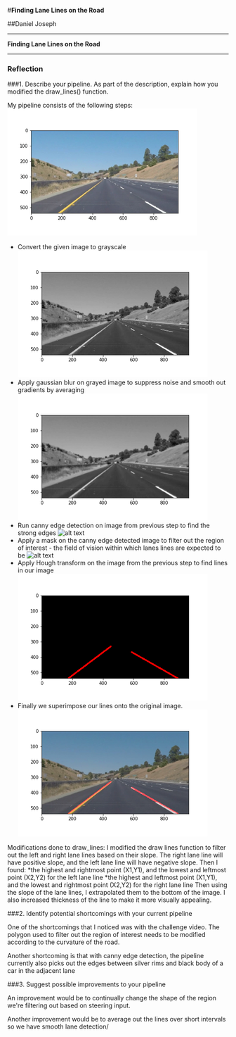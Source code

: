 #**Finding Lane Lines on the Road** 

##Daniel Joseph

---

**Finding Lane Lines on the Road**

[//]: # (Image References)

[Original]: ./Process/orig.png "Original Image"
[Gray]: ./Process/gray.png "Grayscale"
[BlurGray]: ./Process/blur_gray.png "Gaussian blur"
[Canny]: ./Process/canny.png "Canny Transform"
[Mask]: ./Process/mask.png "Region of Interest"
[Hough]: ./Process/hough.png "Lines found using Hough Transform"
[Final]: ./Process/final.png "Detected Lane Lines"

---

### Reflection

###1. Describe your pipeline. As part of the description, explain how you modified the draw_lines() function.

My pipeline consists of the following steps:
![alt text][Original]
* Convert the given image to grayscale
![alt text][Gray]
* Apply gaussian blur on grayed image to suppress noise and smooth out gradients by averaging
![alt text][BlurGray]
* Run canny edge detection on image from previous step to find the strong edges
![alt text][Canny]
* Apply a mask on the canny edge detected image to filter out the region of interest - the field of vision within 
which lanes lines are expected to be
![alt text][Mask]
* Apply Hough transform on the image from the previous step to find lines in our image
![alt text][Hough]
* Finally we superimpose our lines onto the original image. 
![alt text][Final]

Modifications done to draw_lines:
I modified the draw lines function to filter out the left and right lane lines based on their slope. The right lane line will have positive slope, and the left lane line will have negative slope. Then I found:
 *the highest and rightmost point (X1,Y1), and the lowest and leftmost point (X2,Y2) for the left lane line
 *the highest and leftmost point (X1,Y1), and the lowest and rightmost point (X2,Y2) for the right lane line
Then using the slope of the lane lines, I extrapolated them to the bottom of the image. I also increased thickness of the line to make it more visually appealing.




###2. Identify potential shortcomings with your current pipeline

One of the shortcomings that I noticed was with the challenge video. The polygon used to filter out the region of interest needs to be modified according to the curvature of the road.

Another shortcoming is that with canny edge detection, the pipeline currently also picks out the edges between silver rims and black body of a car in the adjacent lane


###3. Suggest possible improvements to your pipeline

An improvement would be to continually change the shape of the region we're filtering out based on steering input.

Another improvement would be to average out the lines over short intervals so we have smooth lane detection/